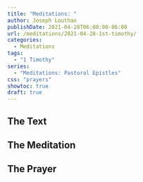```yaml
---
title: "Meditations: "
author: Joseph Louthan
publishDate: 2021-04-28T06:00:00-06:00
url: /meditations/2021-04-28-1st-timothy/
categories:
  - Meditations
tags:
  - "1 Timothy"
series:
  - "Meditations: Pastoral Epistles"
css: "prayers"
showtoc: true
draft: true
---
```


## The Text


## The Meditation


## The Prayer

<div style="font-variant: small-caps;">

</div>

```text

```
